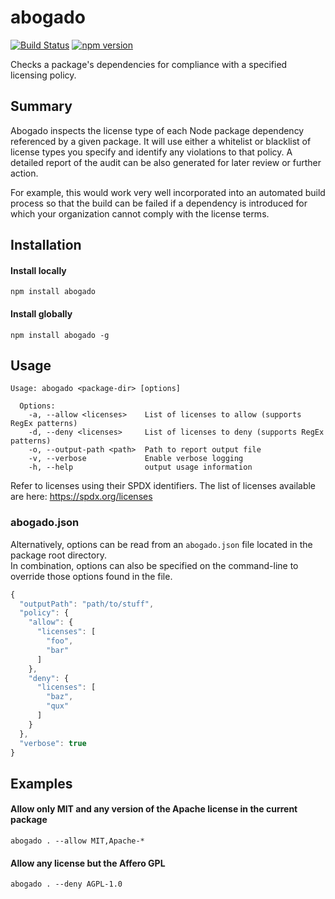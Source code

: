 # abogado
[![Build Status](https://travis-ci.org/gdereese/abogado.svg?branch=master)](https://travis-ci.org/gdereese/abogado)
[![npm version](https://badge.fury.io/js/abogado.svg)](https://badge.fury.io/js/abogado)

Checks a package's dependencies for compliance with a specified licensing policy.

## Summary
Abogado inspects the license type of each Node package dependency referenced by a given package.  It will use either a whitelist or blacklist of license types you specify and identify any violations to that policy.  A detailed report of the audit can be also generated for later review or further action.

For example, this would work very well incorporated into an automated build process so that the build can be failed if a dependency is introduced for which your organization cannot comply with the license terms.

## Installation
#### Install locally
```
npm install abogado
```

#### Install globally
```
npm install abogado -g
```

## Usage
```
Usage: abogado <package-dir> [options]

  Options:
    -a, --allow <licenses>    List of licenses to allow (supports RegEx patterns)
    -d, --deny <licenses>     List of licenses to deny (supports RegEx patterns)
    -o, --output-path <path>  Path to report output file
    -v, --verbose             Enable verbose logging
    -h, --help                output usage information
```
Refer to licenses using their SPDX identifiers.  The list of licenses available are here:
https://spdx.org/licenses

### abogado.json
Alternatively, options can be read from an `abogado.json` file located in the package root directory.  
In combination, options can also be specified on the command-line to override those options found in the file.

```javascript
{
  "outputPath": "path/to/stuff",
  "policy": {
    "allow": {
      "licenses": [
        "foo", 
        "bar"
      ]
    }, 
    "deny": {
      "licenses": [
        "baz", 
        "qux"
      ]
    }
  },
  "verbose": true
}
```

## Examples
#### Allow only MIT and any version of the Apache license in the current package
```
abogado . --allow MIT,Apache-*
```

#### Allow any license but the Affero GPL
```
abogado . --deny AGPL-1.0
```

